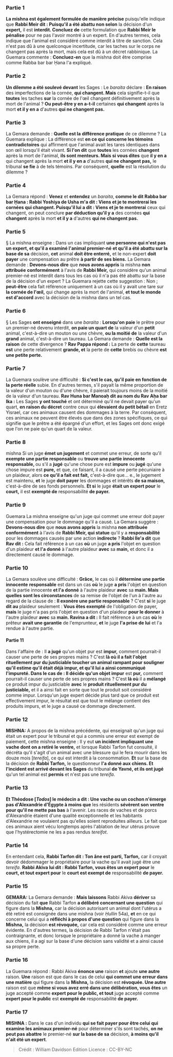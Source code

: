 
### Partie 1
<b>La mishna est également formulée de manière précise</b> puisqu'elle indique que <b>Rabbi Meir dit : Puisqu'il a été abattu non selon</b> la décision d'un <b>expert,</b> il est <b>interdit. Concluez de</b> cette formulation que <b>Rabbi Meir le pénalise</b> pour ne pas l'avoir montré à un expert. En d'autres termes, cela indique que l'animal est considéré comme interdit à titre de sanction. Cela n'est pas dû à une quelconque incertitude, car les taches sur le corps ne changent pas après la mort, mais cela est dû à un décret rabbinique. La Guemara commente : <b>Concluez-en</b> que la mishna doit être comprise comme Rabba bar bar Ḥana l'a expliqué.

### Partie 2
<b>Un dilemme a été soulevé devant</b> les Sages : Le <i>baraita</i> déclare : <b>En raison</b> des imperfections de la cornée, <b>qui changent. Mais</b> cela signifie-t-il que <b>toutes</b> les taches <b>sur</b> la cornée de l'œil changent définitivement</b> après la mort de l'animal ? <b>Ou peut-être y en a-t-il</b> certaines <b>qui changent</b> après la mort <b>et il y en a</b> d'autres <b>qui ne changent pas.</b>

### Partie 3
La Gemara demande : <b>Quelle est la</b> <b>différence pratique</b> de ce dilemme ? La Guemara explique : La différence est <b>en ce qui concerne les témoins contradictoires</b> qui affirment que l'animal avait les tares identiques dans son œil lorsqu'il était vivant. <b>Si l'on dit</b> que <b>toutes</b> les cornées <b>changent</b> après la mort de l'animal, <b>ils sont menteurs. Mais si vous dites</b> que <b>il y en a</b> qui changent</b> après la mort <b>et il y en a</b> d'autres <b>qui ne changent pas,</b> le tribunal <b>se fie</b> à de tels témoins. Par conséquent, <b>quelle</b> est la résolution du dilemme ?

### Partie 4
La Gemara répond : <b>Venez</b> et <b>entendez</b> un <i>baraita</i>, <b>comme le dit Rabba bar bar Ḥana : Rabbi Yoshiya de Usha m'a dit : Viens et je te montrerai les cornées qui changent. Puisqu'il lui a dit : Viens et je te montrerai</b> ceux qui changent, on peut conclure <b>par déduction qu'il y a</b> des cornées <b>qui changent</b> après la mort <b>et il y a</b> d'autres <b>qui ne changent pas.</b>

### Partie 5
§ La mishna enseigne : Dans un cas impliquant <b>une personne qui n'est pas un expert, et qu'il a examiné l'animal premier-né</b> <b>et qu'il a été abattu sur la base de sa</b> décision, <b>cet</b> animal <b>doit être enterré,</b> et le non-expert <b>doit payer</b> une compensation au prêtre <b>à partir de ses biens.</b> La Gemara demande : <b>Devons-nous dire</b> que <b>nous avons appris</b> la mishna <b>non attribuée</b> <b>conformément</b> à l'avis de <b>Rabbi Meir,</b> qui considère qu'un animal premier-né est interdit dans tous les cas où il n'a pas été abattu sur la base de la décision d'un expert ? La Guemara rejette cette suggestion : Non ; <b>peut-être</b> cela fait référence uniquement à un cas où il y avait une tare sur <b>la cornée de l'œil,</b> qui change après la mort de l'animal, <b>et tout le monde est d'accord</b> avec la décision de la mishna dans un tel cas.

### Partie 6
§ Les Sages <b>ont enseigné</b> dans une <i>baraita</i> : <b>Lorsqu'on paie</b> le prêtre pour un premier-né devenu interdit, <b>on paie un quart de</b> la valeur d'un <b>petit</b> animal, c'est-à-dire un mouton ou une chèvre, <b>ou la moitié de</b> la valeur d'un <b>grand</b> animal, c'est-à-dire un taureau. La Gemara demande : <b>Quelle est la raison</b> de cette divergence ? <b>Rav Pappa répond :</b> La perte de <b>cette</b> taureau <b>est</b> une perte relativement <b>grande, et</b> la perte de <b>cette</b> brebis ou chèvre <b>est une petite perte.</b>

### Partie 7
La Guemara soulève une difficulté : <b>Si c'est le cas, qu'il paie en fonction de la</b> <b>perte réelle</b> subie. En d'autres termes, s'il payait la même proportion de la valeur d'un mouton ou d'une chèvre, il paierait toujours moins de la moitié de la valeur d'un taureau. <b>Rav Huna bar Manoaḥ dit au nom du Rav Aḥa bar Ika :</b> Les Sages <b>y ont touché</b> et ont déterminé qu'il ne devait payer qu'un quart, <b>en raison du décret</b> contre ceux qui <b>élevaient du petit bétail</b> en Eretz Yisrael, car ces animaux causent des dommages à la terre. Par conséquent, ces animaux ne peuvent être élevés que dans des zones spécifiques, ce qui signifie que le prêtre a été épargné d'un effort, et les Sages ont donc exigé que l'on ne paie qu'un quart de la valeur.

### Partie 8
mishna Si un juge <b>émet un jugement</b> et commet une erreur, de sorte qu'il <b>exempte une partie responsable</b> ou <b>trouve une partie innocente</b> <b>responsable, </b> ou s'il a <b>jugé</b> qu'une chose pure</b> est <b>impure</b> ou <b>jugé</b> qu'une chose impure</b> est <b>pure,</b> et que, ce faisant, il a causé une perte pécuniaire à un plaideur, alors <b>ce qu'il a fait est fait,</b> c'est-à-dire que... e., le jugement est maintenu, <b>et</b> le juge <b>doit payer</b> les dommages et intérêts <b>de sa maison,</b> c'est-à-dire de ses fonds personnels. <b>Et si</b> le juge <b>était un expert pour</b> le <b>court,</b> il est <b>exempté de</b> responsabilité <b>de payer.</b>

### Partie 9
Guemara La mishna enseigne qu'un juge qui commet une erreur doit payer une compensation pour le dommage qu'il a causé. La Gemara suggère : <b>Devons-nous dire</b> que <b>nous avons appris</b> la mishna <b>non attribuée</b> <b>conformément</b> à l'avis de <b>Rabbi Meir, qui statue</b> qu'il y a <b>responsabilité</b> pour les dommages causés par une action <b>indirecte</b> ? <b>Rabbi Ile'a dit</b> que <b>Rav dit :</b> Cela fait référence à un cas <b>où</b> un juge <b>a pris</b> l'objet en question d'un plaideur <b>et l'a donné</b> à l'autre plaideur <b>avec</b> sa <b>main,</b> et donc il a directement causé le dommage.

### Partie 10
La Gemara soulève une difficulté : <b>Grâce,</b> le cas où il <b>détermine une partie innocente</b> <b>responsable</b> est dans un cas <b>où</b> le juge <b>a pris</b> l'objet en question de la partie innocente <b>et l'a donné</b> à l'autre plaideur <b>avec</b> sa <b>main. Mais quelles sont les circonstances</b> de sa remise de l'objet de l'un à l'autre au regard de la clause de : <b>Il exonère une partie responsable</b> ? C'est <b>si</b> le juge <b>dit au</b> plaideur seulement : <b>Vous êtes exempté</b> de l'obligation de payer, <b>mais</b> le juge n'a pas pris</b> l'objet en question d'un plaideur <b>pour le donner</b> à l'autre plaideur <b>avec</b> sa <b>main. Ravina a dit :</b> Il fait référence à un cas <b>où</b> le prêteur <b>avait une garantie</b> de l'emprunteur, <b>et</b> le juge <b>l'a prise de lui</b> et l'a rendue à l'autre partie.

#### Partie 11
Dans l'affaire de : Il <b>a jugé</b> qu'un objet pur</b> est <b>impur,</b> comment pourrait-il causer une perte de ses propres mains ? C'est <b>là où il a <b>fait</b> l'objet rituellement pur du justiciable <b>toucher un animal rampant</b> pour souligner qu'il estime qu'il était déjà impur, et qu'il lui a ainsi communiqué l'impureté. Dans le cas de : Il <b>décide</b> qu'un objet impur</b> est <b>pur,</b> comment pourrait-il causer une perte de ses propres mains ? C'est <b>là où</b> il a <b>mélangé</b> ce produit impur du justiciable <b>avec</b> le <b>produit rituellement pur du justiciable,</b> et il a ainsi fait en sorte que tout le produit soit considéré comme impur. Lorsqu'un juge expert décide plus tard que ce produit est effectivement impur, le résultat est que tout le mélange contient des produits impurs, et le juge a causé ce dommage directement.

### Partie 12
<strong>MISHNA:</strong> A propos de la mishna précédente, qui enseignait qu'un juge qui était un expert pour le tribunal et qui a commis une erreur est exempt de paiement, cette mishna enseigne : Il y eut <b>un incident impliquant une vache dont on a retiré le ventre,</b> et lorsque Rabbi Tarfon fut consulté, il décréta qu'il s'agit d'un animal avec une blessure qui le fera mourir dans les douze mois [<i>tereifa</i>], ce qui est interdit à la consommation. <b>Et</b> sur la base de la décision de <b>Rabbi Tarfon,</b> le questionneur <b>l'a donné aux chiens. Et l'incident est arrivé devant les Sages</b> du tribunal <b>de Yavné, et ils ont jugé</b> qu'un tel animal est <b>permis</b> et n'est pas une <i>tereifa</i>.

### Partie 13
<b>Et Théodose [<i>Todos</i>] le médecin a dit : Une vache ou un cochon n'émerge pas d'Alexandrie d'Égypte à moins que</b> les résidents <b>sévèrent son ventre pour qu'il ne mette pas bas</b> à l'avenir. Les races de vaches et de porcs d'Alexandrie étaient d'une qualité exceptionnelle et les habitants d'Alexandrie ne voulaient pas qu'elles soient reproduites ailleurs. Le fait que ces animaux aient vécu longtemps après l'ablation de leur utérus prouve que l'hystérectomie ne les a pas rendus <i>tereifot</i>.

### Partie 14
En entendant cela, <b>Rabbi Tarfon dit : Ton âne est parti, Tarfon,</b> car il croyait devoir dédommager le propriétaire pour la vache qu'il avait jugé être une <i>tereifa</i>. <b>Rabbi Akiva lui dit : Rabbi Tarfon, vous êtes un expert pour</b> le <b>court, et tout expert pour</b> le <b>court est exempt de</b> responsabilité <b>de payer.</b>

### Partie 15
<strong>GEMARA:</strong> La Gemara demande : <b>Mais laissons</b> Rabbi Akiva <b>dériver</b> sa décision du fait <b>que</b> Rabbi Tarfon <b>a délibéré concernant une question</b> qui figure dans la <b>Mishna,</b> car la décision autorisant un animal dont l'utérus a été retiré est consignée dans une mishna (voir <i>Ḥullin</i> 54a), <b>et</b> en ce qui concerne celui qui a <b>réfléchi à propos d'une question</b> qui figure dans la <b>Mishna,</b> la décision <b>est révoquée,</b> car cela est considéré comme une erreur évidente. En d'autres termes, la décision de Rabbi Tarfon n'était pas contraignante, et donc lorsque le propriétaire a donné la vache à manger aux chiens, il a agi sur la base d'une décision sans validité et a ainsi causé sa propre perte.

### Partie 16
La Guemara répond : Rabbi Akiva <b>énonce une</b> raison <b>et</b> ajoute <b>une autre</b> raison. <b>Une</b> raison est que dans le cas de celui <b>qui commet une erreur dans une matière</b> qui figure dans la <b>Mishna,</b> la décision est <b>révoquée. Une autre</b> raison est que <b>même si vous avez erré dans une délibération, vous êtes</b> un juge accepté comme <b>expert pour le public, et tout</b> juge accepté comme <b>expert pour le public</b> est <b>exempté de</b> responsabilité <b>de payer.</b>

### Partie 17
<strong>MISHNA :</strong> Dans le cas d'un individu <b>qui se fait payer pour être celui qui examine les animaux premier-né</b> pour déterminer s'ils sont tachés, <b>on ne peut pas abattre</b> le premier-né <b>sur la base de sa</b> décision, <b>à moins qu'il n'ait été un expert</b>.

>Crédit : William Davidson Edition
>Licence : CC-BY-NC